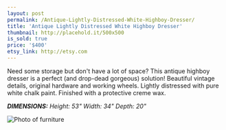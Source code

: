 ```yaml
---
layout: post
permalink: /Antique-Lightly-Distressed-White-Highboy-Dresser/
title: 'Antique Lightly Distressed White Highboy Dresser'
thumbnail: http://placehold.it/500x500
is_sold: true
price: '$400'
etsy_link: http://etsy.com
---
```


Need some storage but don't have a lot of space? This antique highboy dresser is a perfect (and drop-dead gorgeous) solution! Beautiful vintage details, original hardware and working wheels. Lightly distressed with pure white chalk paint. Finished with a protective creme wax. 

_**DIMENSIONS:** Height: 53" Width: 34" Depth: 20"_

![Photo of furniture][image1]

<!-- Images -->
[image1]: 			/assets/images/trunk-preview.png
